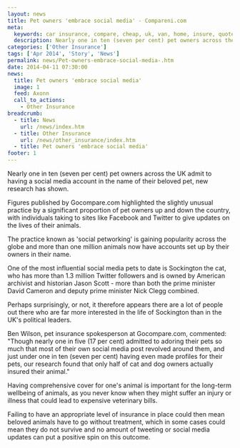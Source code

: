 ```yaml
---
layout: news
title: Pet owners 'embrace social media' - Compareni.com
meta:
  keywords: car insurance, compare, cheap, uk, van, home, insure, quotes, online, comparison, bike, loans, life
  description: Nearly one in ten (seven per cent) pet owners across the UK admit to having a social media account in the name of their beloved pet, new research has shown
categories: ['Other Insurance']
tags: ['Apr 2014', 'Story', 'News']
permalink: news/Pet-owners-embrace-social-media-.htm
date: 2014-04-11 07:30:00
news:
  title: Pet owners 'embrace social media'
  image: 1
  feed: Axonn
  call_to_actions:
    - Other Insurance
breadcrumb:
  - title: News
    url: /news/index.htm
  - title: Other Insurance
    url: /news/other_insurance/index.htm
  - title: Pet owners 'embrace social media'
footer: 1
---
```


Nearly one in ten (seven per cent) pet owners across the UK admit to having a social media account in the name of their beloved pet, new research has shown.

Figures published by Gocompare.com highlighted the slightly unusual practice by a significant proportion of pet owners up and down the country, with individuals taking to sites like Facebook and Twitter to give updates on the lives of their animals.

The practice known as &#39;social petworking&#39; is gaining popularity across the globe and more than one million animals now have accounts set up by their owners in their name.

One of the most influential social media pets to date is Sockington the cat, who has more than 1.3 million Twitter followers and is owned by American archivist and historian Jason Scott - more than both the prime minister David Cameron and deputy prime minister Nick Clegg combined.

Perhaps surprisingly, or not, it therefore appears there are a lot of people out there who are far more interested in the life of Sockington than in the UK&#39;s political leaders.

Ben Wilson, pet insurance spokesperson at Gocompare.com, commented: &quot;Though nearly one in five (17 per cent) admitted to adoring their pets so much that most of their own social media post revolved around them, and just under one in ten (seven per cent) having even made profiles for their pets, our research found that only half of cat and dog owners actually insured their animal.&quot;

Having comprehensive cover for one&#39;s animal is important for the long-term wellbeing of animals, as you never know when they might suffer an injury or illness that could lead to expensive veterinary bills.

Failing to have an appropriate level of insurance in place could then mean beloved animals have to go without treatment, which in some cases could mean they do not survive and no amount of tweeting or social media updates can put a positive spin on this outcome.
